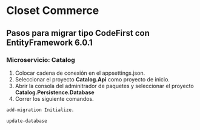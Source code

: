 # Closet Commerce

## Pasos para migrar tipo CodeFirst con EntityFramework 6.0.1

### Microservicio: Catalog

1. Colocar cadena de conexión en el appsettings.json.
2. Seleccionar el proyecto **Catalog.Api** como proyecto de inicio.
3. Abrir la consola del adminitrador de paquetes y seleccionar el proyecto **Catalog.Persistence.Database**
4. Correr los siguiente comandos.

~~~bash
add-migration Initialize.
~~~

~~~bash
update-database
~~~
